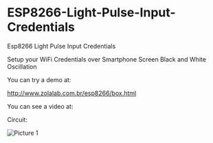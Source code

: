 # ESP8266-Light-Pulse-Input-Credentials

Esp8266 Light Pulse Input Credentials 

Setup your WiFi Credentials over Smartphone Screen Black and White Oscillation

You can try a demo at:  

http://www.zolalab.com.br/esp8266/box.html


You can see a video at:



Circuit:

![Picture 1](https://github.com/egzola/ESP8266-Light-Pulse-Input-Credentials/blob/master/circuit.png?raw=true)
